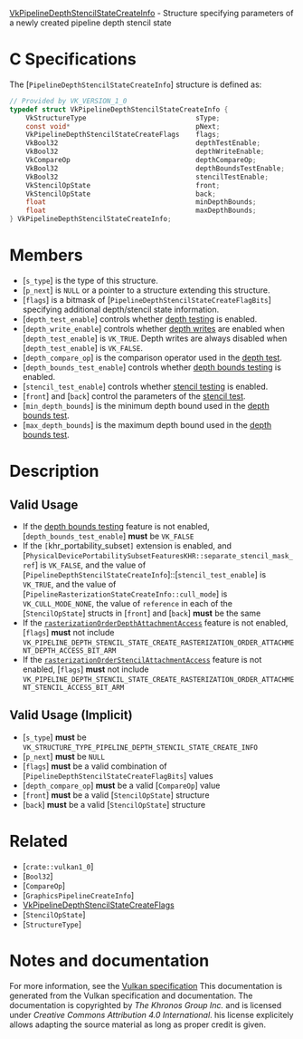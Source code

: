 [VkPipelineDepthStencilStateCreateInfo](https://www.khronos.org/registry/vulkan/specs/1.3-extensions/man/html/VkPipelineDepthStencilStateCreateInfo.html) - Structure specifying parameters of a newly created pipeline depth stencil state

# C Specifications
The [`PipelineDepthStencilStateCreateInfo`] structure is defined as:
```c
// Provided by VK_VERSION_1_0
typedef struct VkPipelineDepthStencilStateCreateInfo {
    VkStructureType                           sType;
    const void*                               pNext;
    VkPipelineDepthStencilStateCreateFlags    flags;
    VkBool32                                  depthTestEnable;
    VkBool32                                  depthWriteEnable;
    VkCompareOp                               depthCompareOp;
    VkBool32                                  depthBoundsTestEnable;
    VkBool32                                  stencilTestEnable;
    VkStencilOpState                          front;
    VkStencilOpState                          back;
    float                                     minDepthBounds;
    float                                     maxDepthBounds;
} VkPipelineDepthStencilStateCreateInfo;
```

# Members
- [`s_type`] is the type of this structure.
- [`p_next`] is `NULL` or a pointer to a structure extending this structure.
- [`flags`] is a bitmask of [`PipelineDepthStencilStateCreateFlagBits`] specifying additional depth/stencil state information.
- [`depth_test_enable`] controls whether [depth testing](https://www.khronos.org/registry/vulkan/specs/1.3-extensions/html/vkspec.html#fragops-depth) is enabled.
- [`depth_write_enable`] controls whether [depth writes](https://www.khronos.org/registry/vulkan/specs/1.3-extensions/html/vkspec.html#fragops-depth-write) are enabled when [`depth_test_enable`] is `VK_TRUE`. Depth writes are always disabled when [`depth_test_enable`] is `VK_FALSE`.
- [`depth_compare_op`] is the comparison operator used in the [depth test](https://www.khronos.org/registry/vulkan/specs/1.3-extensions/html/vkspec.html#fragops-depth).
- [`depth_bounds_test_enable`] controls whether [depth bounds testing](https://www.khronos.org/registry/vulkan/specs/1.3-extensions/html/vkspec.html#fragops-dbt) is enabled.
- [`stencil_test_enable`] controls whether [stencil testing](https://www.khronos.org/registry/vulkan/specs/1.3-extensions/html/vkspec.html#fragops-stencil) is enabled.
- [`front`] and [`back`] control the parameters of the [stencil test](https://www.khronos.org/registry/vulkan/specs/1.3-extensions/html/vkspec.html#fragops-stencil).
- [`min_depth_bounds`] is the minimum depth bound used in the [depth bounds test](https://www.khronos.org/registry/vulkan/specs/1.3-extensions/html/vkspec.html#fragops-dbt).
- [`max_depth_bounds`] is the maximum depth bound used in the [depth bounds test](https://www.khronos.org/registry/vulkan/specs/1.3-extensions/html/vkspec.html#fragops-dbt).

# Description
## Valid Usage
-    If the [depth bounds testing](https://www.khronos.org/registry/vulkan/specs/1.3-extensions/html/vkspec.html#features-depthBounds) feature is not enabled, [`depth_bounds_test_enable`] **must**  be `VK_FALSE`
-    If the `[`khr_portability_subset`]` extension is enabled, and [`PhysicalDevicePortabilitySubsetFeaturesKHR::separate_stencil_mask_ref`] is `VK_FALSE`, and the value of [`PipelineDepthStencilStateCreateInfo`]::[`stencil_test_enable`] is `VK_TRUE`, and the value of [`PipelineRasterizationStateCreateInfo::cull_mode`] is `VK_CULL_MODE_NONE`, the value of `reference` in each of the [`StencilOpState`] structs in [`front`] and [`back`] **must**  be the same
-    If the [`rasterizationOrderDepthAttachmentAccess`](https://www.khronos.org/registry/vulkan/specs/1.3-extensions/html/vkspec.html#features-rasterizationOrderDepthAttachmentAccess) feature is not enabled, [`flags`] **must**  not include `VK_PIPELINE_DEPTH_STENCIL_STATE_CREATE_RASTERIZATION_ORDER_ATTACHMENT_DEPTH_ACCESS_BIT_ARM`
-    If the [`rasterizationOrderStencilAttachmentAccess`](https://www.khronos.org/registry/vulkan/specs/1.3-extensions/html/vkspec.html#features-rasterizationOrderStencilAttachmentAccess) feature is not enabled, [`flags`] **must**  not include `VK_PIPELINE_DEPTH_STENCIL_STATE_CREATE_RASTERIZATION_ORDER_ATTACHMENT_STENCIL_ACCESS_BIT_ARM`

## Valid Usage (Implicit)
-  [`s_type`] **must**  be `VK_STRUCTURE_TYPE_PIPELINE_DEPTH_STENCIL_STATE_CREATE_INFO`
-  [`p_next`] **must**  be `NULL`
-  [`flags`] **must**  be a valid combination of [`PipelineDepthStencilStateCreateFlagBits`] values
-  [`depth_compare_op`] **must**  be a valid [`CompareOp`] value
-  [`front`] **must**  be a valid [`StencilOpState`] structure
-  [`back`] **must**  be a valid [`StencilOpState`] structure

# Related
- [`crate::vulkan1_0`]
- [`Bool32`]
- [`CompareOp`]
- [`GraphicsPipelineCreateInfo`]
- [VkPipelineDepthStencilStateCreateFlags]()
- [`StencilOpState`]
- [`StructureType`]

# Notes and documentation
For more information, see the [Vulkan specification](https://www.khronos.org/registry/vulkan/specs/1.3-extensions/html/vkspec.html)
This documentation is generated from the Vulkan specification and documentation.
The documentation is copyrighted by *The Khronos Group Inc.* and is licensed under *Creative Commons Attribution 4.0 International*.
his license explicitely allows adapting the source material as long as proper credit is given.
        